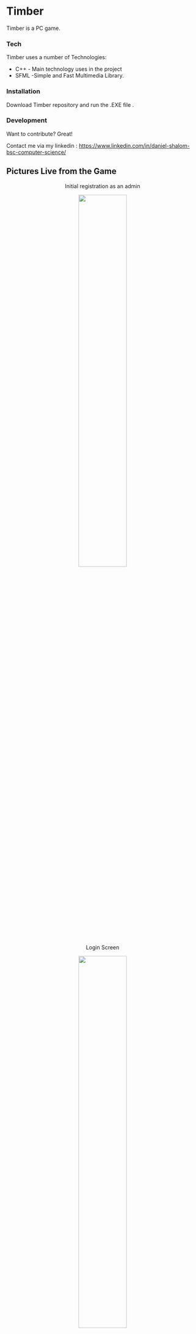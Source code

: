 # Timber


Timber is a PC game.

### Tech

Timber uses a number of Technologies:

* C++ - Main technology uses in the project
* SFML -Simple and Fast Multimedia Library.

### Installation

Download Timber repository and run the .EXE file .

### Development

Want to contribute? Great!

Contact me via my linkedin : https://www.linkedin.com/in/daniel-shalom-bsc-computer-science/

## Pictures Live from the Game

 <p align="center">
  Initial registration as an admin
  </p>
  
<p align="center" width="100%">
    <img width="50%" src="https://i.ibb.co/bFFc4YG/2020-11-30-16-31-38.png"> 
  </p>
  
   <p align="center">
  Login Screen
  </p>
  
  <p align="center" width="100%">
    <img width="50%" src="https://i.ibb.co/bHW3KcY/2020-11-30-16-32-20.png"> 
  </p>
  
   <p align="center">
  Create user screen
  </p>
  
  <p align="center" width="100%">
    <img width="50%" src="https://i.ibb.co/wrMnk2D/2020-11-30-16-32-49.png"> 
  </p>
  
   <p align="center">
  Introduction with the customer
  </p>
  
   <p align="center" width="100%">
    <img width="50%" src="https://i.ibb.co/FKgT68K/2020-11-30-16-33-24.png"> 
  </p>
  
   <p align="center">
  Meeting screen with tracking of previous meetings, summaries, graphs, etc.
  </p>
  
   <p align="center" width="100%">
    <img width="50%" src="https://i.ibb.co/Fxvb4rD/2020-11-30-16-33-58.png"> 
  </p>
    
 

